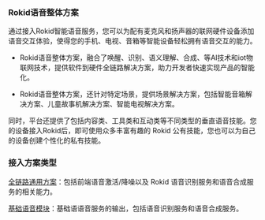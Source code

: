 ### Rokid语音整体方案

通过接入Rokid智能语音服务，您可以为配有麦克风和扬声器的联网硬件设备添加语音交互体验，使得您的手机、电视、音箱等智能设备轻松拥有语音交互的能力。

- Rokid语音整体方案，融合了唤醒、识别、语义理解、合成、等AI技术和iot物联网技术，提供软件到硬件全链路解决方案，助力开发者快速实现产品的智能化。
   
- Rokid语音整体方案，还针对特定场景，提供场景解决方案，包括智能音箱解决方案、儿童故事机解决方案、智能电视解决方案。 

同时，平台还提供了包括内容类、工具类和互动类等不同类型的垂直语音技能。您的设备接入Rokid后，即可使用众多丰富有趣的 Rokid 公有技能，您也可以为自己的设备创建个性化的私有技能。

### 接入方案类型

[全链路通用方案](./fullLink/fulllink.md)：包括前端语音激活/降噪以及 Rokid 语音识别服务和语音合成服务的相关能力。 

[基础语音模块](./speechTTS/speechtts.md)：基础语语音服务的输出，包括语音识别服务和语音合成服务。


